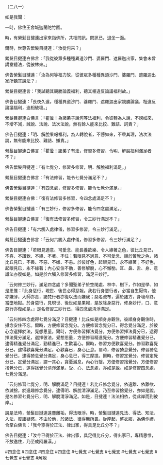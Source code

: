 （二八一）

如是我聞：

一時，佛住王舍城迦蘭陀竹園。

時，有縈髮目揵連出家來詣佛所，共相問訊，問訊已，退坐一面。

爾時，世尊告縈髮目揵連：「汝從何來？」

縈髮目揵連白佛言：「我從彼眾多種種異道沙門、婆羅門、遮羅迦出家，集會未曾講堂聽法，從彼林來。」

佛告縈髮目揵連：「汝為何等福力故，從彼眾多種種異道沙門、婆羅門、遮羅迦出家所聽其說法？」

縈髮目揵連言：「我試聽其競勝論義福利，聽其相違反論議福利故。」

佛告目揵連：「長夜久遠，種種異道沙門、婆羅門、遮羅迦出家競勝論議，相違反論議福利，迭相破壞。」

縈髮目揵連白佛言：「瞿曇！為諸弟子說何等法福利，令彼轉為人說，不謗如來，不增不減，誠說、法說、法次法說，無有餘人能來比挍、難詰、訶責？」

佛告目揵連：「明、解脫果報福利，為人轉說者，不謗如來，不乖其理，法次法說，無有能來比挍、難詰、嫌責。」

縈髮目揵連白佛言：「瞿曇！諸弟子有法，修習多修習，令明、解脫福利滿足者不？」

佛告縈髮目犍連：「有七覺分，修習多修習，明、解脫福利滿足。」

縈髮目揵連白佛言：「有法修習，能令七覺分滿足不？」

佛告縈髮目揵連：「有四念處，修習多修習，能令七覺分滿足。」

縈髮目揵連白佛：「復有法修習多修習，令四念處滿足不？」

佛告縈髮目揵連：「有三妙行，修習多修習，能令四念處滿足。」

縈髮目揵連白佛言：「復有法修習多修習，令三妙行滿足不？」

佛告目揵連：「有六觸入處律儀，修習多修習，令三妙行滿足。」

縈髮目揵連白佛言：「云何六觸入處律儀，修習多修習，令三妙行滿足？」

佛告目揵連：「若眼見適意、可愛念、能長養欲樂、令人緣著之色，彼比丘見已，不喜、不讚歎、不緣、不著、不住；若眼見不適意、不可愛念、順於苦覺之色，諸比丘見已，不畏、不惡、不嫌、不恚。於彼好色，起眼見已，永不緣著；不好色，起眼見已，永不緣著；內心安住不動，善修解脫，心不懈勌。耳、鼻、舌、身、意識法亦復如是。如是於六觸入修習多修習，滿足三妙行。

「云何修三妙行，滿足四念處？多聞聖弟子於空閑處、林中、樹下，作如是學、如是思惟：『此身惡行，現世、後世必得惡報。我若行身惡行者，必當自生厭悔，他亦嫌薄，大師亦責，諸梵行者亦復以法而嫌我；惡名流布，遍於諸方，身壞命終，當墮地獄。於身惡行，見現世、後世如是果報，是故除身惡行，修身妙行，口、意惡行亦復如是。』是名修習三妙行已，得四念處清淨滿足。

「云何修四念處得七覺分滿足？目揵連！比丘如是順身身觀住，彼順身身觀住時，攝念安住不忘。爾時，方便修習念覺分。方便修習念覺分已，得念覺分滿足，於彼心念選擇於法，覺想思量。爾時，方便修習擇法覺分。方便修習擇法覺分已，逮得擇法覺分滿足，選擇彼法，覺想思量，方便修習精進覺分。方便修習精進覺分已，逮得精進覺分滿足，勤精進已，生歡喜心。爾時，修習方便歡喜覺分。修習歡喜覺分已，逮得歡喜覺分滿足，心歡喜已，身心止息。爾時，修習猗息覺分。修習猗息覺分已，逮得猗息覺分滿足，身心息已，得三摩提。爾時，修習定覺分。修習定覺分已，定覺分滿足，謂一其心，貪憂滅息，內心行捨，方便修習捨覺分。方便修習捨覺分已，逮得捨覺分清淨滿足。受、心、法念處，亦如是說。如是修習四念處，七覺分滿足。

「云何修習七覺分，明、解脫滿足？目揵連！若比丘修念覺分，依遠離、依離欲、依滅捨，於進趣修念覺分，逮得明、解脫清淨滿足。乃至修習捨覺分，亦如是說。是名修習七覺分已，明、解脫清淨滿足。如是，目揵連！法法相依，從此岸而到彼岸。」

說是法時，縈髮目揵連遠塵離垢，得法眼淨。時，縈髮目揵連見法、得法、知法、入法，度諸疑惑，不由於他，於諸法、律得無所畏。從座起，整衣服，為佛作禮，合掌白佛言：「我今寧得於正法、律出家，得具足比丘分不？」

佛告目揵連：「汝今已得於正法、律出家，具足得比丘分，得出家已，專精思惟，不放逸住，乃至成阿羅漢。」




#四念住
#四念住
#四念住
#四念住
#七覺支
#七覺支
#七覺支
#七覺支
#七覺支
#七覺支
#七覺支
#解脫

